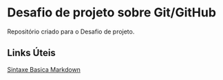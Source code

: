 # Desafio de projeto sobre Git/GitHub
Repositório criado para o Desafio de projeto.

## Links Úteis
[Sintaxe Basica Markdown](https://www.markdownguide.org/basic-syntax/)
